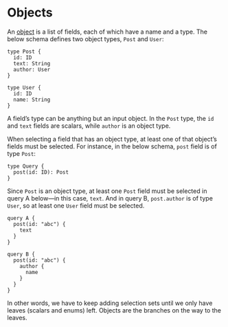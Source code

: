 # Objects

An [object](http://graphql.org/learn/schema/#object-types-and-fields) is a list of fields, each of which have a name and a type. The below schema defines two object types, `Post` and `User`:

```gql
type Post {
  id: ID
  text: String
  author: User
}

type User {
  id: ID
  name: String
}
```

A field’s type can be anything but an input object. In the `Post` type, the `id` and `text` fields are scalars, while `author` is an object type. 

When selecting a field that has an object type, at least one of that object’s fields must be selected. For instance, in the below schema, `post` field is of type `Post`:

```gql
type Query {
  post(id: ID): Post
}
```

Since `Post` is an object type, at least one `Post` field must be selected in query A below—in this case, `text`. And in query B, `post.author` is of type `User`, so at least one `User` field must be selected.

```gql
query A {
  post(id: "abc") {
    text
  }
}

query B {
  post(id: "abc") {
    author {
      name
    }
  }
}
```

In other words, we have to keep adding selection sets until we only have leaves (scalars and enums) left. Objects are the branches on the way to the leaves.

